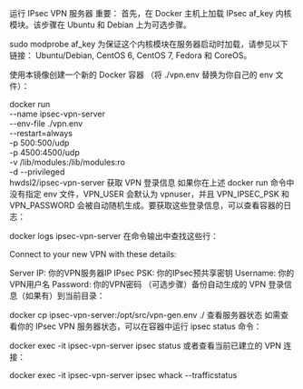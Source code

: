 运行 IPsec VPN 服务器
重要： 首先，在 Docker 主机上加载 IPsec af_key 内核模块。该步骤在 Ubuntu 和 Debian 上为可选步骤。

sudo modprobe af_key
为保证这个内核模块在服务器启动时加载，请参见以下链接： Ubuntu/Debian, CentOS 6, CentOS 7, Fedora 和 CoreOS。

使用本镜像创建一个新的 Docker 容器 （将 ./vpn.env 替换为你自己的 env 文件）：

docker run \
    --name ipsec-vpn-server \
    --env-file ./vpn.env \
    --restart=always \
    -p 500:500/udp \
    -p 4500:4500/udp \
    -v /lib/modules:/lib/modules:ro \
    -d --privileged \
    hwdsl2/ipsec-vpn-server
获取 VPN 登录信息
如果你在上述 docker run 命令中没有指定 env 文件，VPN_USER 会默认为 vpnuser，并且 VPN_IPSEC_PSK 和 VPN_PASSWORD 会被自动随机生成。要获取这些登录信息，可以查看容器的日志：

docker logs ipsec-vpn-server
在命令输出中查找这些行：

Connect to your new VPN with these details:

Server IP: 你的VPN服务器IP
IPsec PSK: 你的IPsec预共享密钥
Username: 你的VPN用户名
Password: 你的VPN密码
（可选步骤）备份自动生成的 VPN 登录信息（如果有）到当前目录：

docker cp ipsec-vpn-server:/opt/src/vpn-gen.env ./
查看服务器状态
如需查看你的 IPsec VPN 服务器状态，可以在容器中运行 ipsec status 命令：

docker exec -it ipsec-vpn-server ipsec status
或者查看当前已建立的 VPN 连接：

docker exec -it ipsec-vpn-server ipsec whack --trafficstatus
